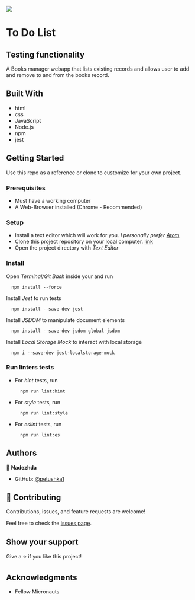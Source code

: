 ![](https://img.shields.io/badge/Microverse-blueviolet)

# To Do List
## Testing functionality

A Books manager webapp that lists existing records and allows user to add and remove to and from the books record.


## Built With

- html
- css
- JavaScript
- Node.js
- npm
- jest


## Getting Started

Use this repo as a reference or clone to customize for your own project.

### Prerequisites

- Must have a working computer
- A Web-Browser installed (Chrome - Recommended)

### Setup

- Install a text editor which will work for you.
*I personally prefer [Atom](https://atom.io/)*
- Clone this project repository on your local computer. [link](../../)
- Open the project directory with _Text Editor_

### Install

Open _Terminal/Git Bash_ inside your and run
  ```
    npm install --force
  ```
Install _Jest_ to run tests
  ```
    npm install --save-dev jest
  ```
Install _JSDOM_ to manipulate document elements
```
  npm install --save-dev jsdom global-jsdom
```
Install _Local Storage Mock_ to interact with local storage
```
  npm i --save-dev jest-localstorage-mock
```

### Run linters tests

- For _hint_ tests, run
  ```
    npm run lint:hint
  ```
- For _style_ tests, run
  ```
    npm run lint:style
  ```
- For _eslint_ tests, run
  ```
    npm run lint:es
  ```

## Authors

👤 **Nadezhda**

- GitHub: [@petushka1](https://github.com/petushka1)

## 🤝 Contributing

Contributions, issues, and feature requests are welcome!

Feel free to check the [issues page](../../issues/).

## Show your support

Give a ⭐️ if you like this project!

## Acknowledgments

- Fellow Micronauts
